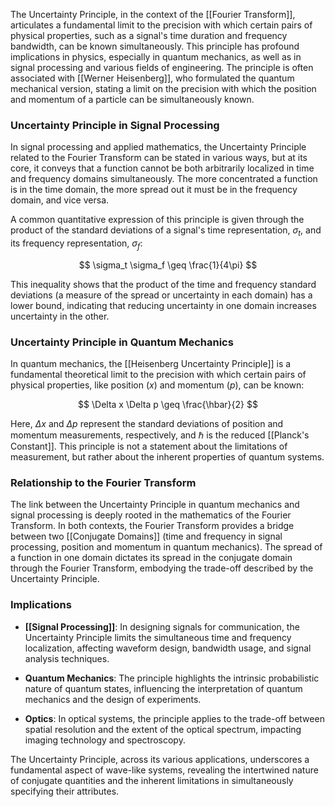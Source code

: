 The Uncertainty Principle, in the context of the [[Fourier Transform]], articulates a fundamental limit to the precision with which certain pairs of physical properties, such as a signal's time duration and frequency bandwidth, can be known simultaneously. This principle has profound implications in physics, especially in quantum mechanics, as well as in signal processing and various fields of engineering. The principle is often associated with [[Werner Heisenberg]], who formulated the quantum mechanical version, stating a limit on the precision with which the position and momentum of a particle can be simultaneously known.

### Uncertainty Principle in Signal Processing

In signal processing and applied mathematics, the Uncertainty Principle related to the Fourier Transform can be stated in various ways, but at its core, it conveys that a function cannot be both arbitrarily localized in time and frequency domains simultaneously. The more concentrated a function is in the time domain, the more spread out it must be in the frequency domain, and vice versa.

A common quantitative expression of this principle is given through the product of the standard deviations of a signal's time representation, $\sigma_t$, and its frequency representation, $\sigma_f$:

$$ \sigma_t \sigma_f \geq \frac{1}{4\pi} $$

This inequality shows that the product of the time and frequency standard deviations (a measure of the spread or uncertainty in each domain) has a lower bound, indicating that reducing uncertainty in one domain increases uncertainty in the other.

### Uncertainty Principle in Quantum Mechanics

In quantum mechanics, the [[Heisenberg Uncertainty Principle]] is a fundamental theoretical limit to the precision with which certain pairs of physical properties, like position ($x$) and momentum ($p$), can be known:

$$ \Delta x \Delta p \geq \frac{\hbar}{2} $$

Here, $\Delta x$ and $\Delta p$ represent the standard deviations of position and momentum measurements, respectively, and $\hbar$ is the reduced [[Planck's Constant]]. This principle is not a statement about the limitations of measurement, but rather about the inherent properties of quantum systems.

### Relationship to the Fourier Transform

The link between the Uncertainty Principle in quantum mechanics and signal processing is deeply rooted in the mathematics of the Fourier Transform. In both contexts, the Fourier Transform provides a bridge between two [[Conjugate Domains]] (time and frequency in signal processing, position and momentum in quantum mechanics). The spread of a function in one domain dictates its spread in the conjugate domain through the Fourier Transform, embodying the trade-off described by the Uncertainty Principle.

### Implications

- **[[Signal Processing]]**: In designing signals for communication, the Uncertainty Principle limits the simultaneous time and frequency localization, affecting waveform design, bandwidth usage, and signal analysis techniques.

- **Quantum Mechanics**: The principle highlights the intrinsic probabilistic nature of quantum states, influencing the interpretation of quantum mechanics and the design of experiments.

- **Optics**: In optical systems, the principle applies to the trade-off between spatial resolution and the extent of the optical spectrum, impacting imaging technology and spectroscopy.

The Uncertainty Principle, across its various applications, underscores a fundamental aspect of wave-like systems, revealing the intertwined nature of conjugate quantities and the inherent limitations in simultaneously specifying their attributes.